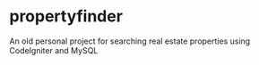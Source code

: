 # propertyfinder
An old personal project for searching real estate properties using CodeIgniter and MySQL
